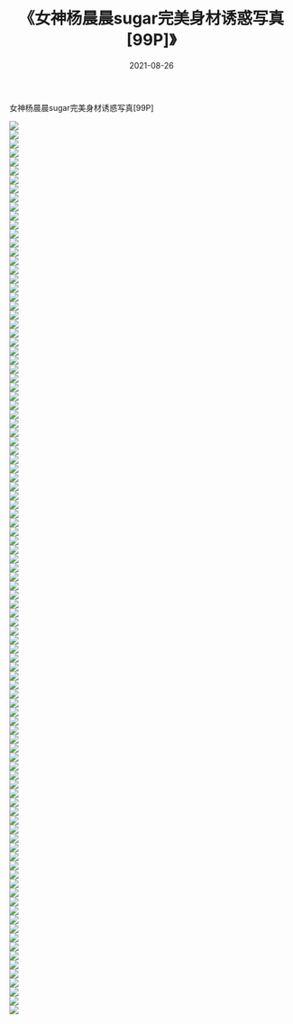 ﻿---
layout: post
title:  《女神杨晨晨sugar完美身材诱惑写真[99P]》
date:   2021-08-26
img: http://img.660000.xyz/Sharelink/性感/2021/女神杨晨晨sugar完美身材诱惑写真[99P]/000.jpg
categories: [美女, 清纯, 唯美]
---

女神杨晨晨sugar完美身材诱惑写真[99P]

  ![](http://img.660000.xyz/Sharelink/性感/2021/女神杨晨晨sugar完美身材诱惑写真[99P]/001.jpg) <br> ![](http://img.660000.xyz/Sharelink/性感/2021/女神杨晨晨sugar完美身材诱惑写真[99P]/002.jpg) <br> ![](http://img.660000.xyz/Sharelink/性感/2021/女神杨晨晨sugar完美身材诱惑写真[99P]/003.jpg) <br> ![](http://img.660000.xyz/Sharelink/性感/2021/女神杨晨晨sugar完美身材诱惑写真[99P]/004.jpg) <br> ![](http://img.660000.xyz/Sharelink/性感/2021/女神杨晨晨sugar完美身材诱惑写真[99P]/005.jpg) <br> ![](http://img.660000.xyz/Sharelink/性感/2021/女神杨晨晨sugar完美身材诱惑写真[99P]/006.jpg) <br> ![](http://img.660000.xyz/Sharelink/性感/2021/女神杨晨晨sugar完美身材诱惑写真[99P]/007.jpg) <br> ![](http://img.660000.xyz/Sharelink/性感/2021/女神杨晨晨sugar完美身材诱惑写真[99P]/008.jpg) <br> ![](http://img.660000.xyz/Sharelink/性感/2021/女神杨晨晨sugar完美身材诱惑写真[99P]/009.jpg) <br> ![](http://img.660000.xyz/Sharelink/性感/2021/女神杨晨晨sugar完美身材诱惑写真[99P]/010.jpg) <br> ![](http://img.660000.xyz/Sharelink/性感/2021/女神杨晨晨sugar完美身材诱惑写真[99P]/011.jpg) <br> ![](http://img.660000.xyz/Sharelink/性感/2021/女神杨晨晨sugar完美身材诱惑写真[99P]/012.jpg) <br> ![](http://img.660000.xyz/Sharelink/性感/2021/女神杨晨晨sugar完美身材诱惑写真[99P]/013.jpg) <br> ![](http://img.660000.xyz/Sharelink/性感/2021/女神杨晨晨sugar完美身材诱惑写真[99P]/014.jpg) <br> ![](http://img.660000.xyz/Sharelink/性感/2021/女神杨晨晨sugar完美身材诱惑写真[99P]/015.jpg) <br> ![](http://img.660000.xyz/Sharelink/性感/2021/女神杨晨晨sugar完美身材诱惑写真[99P]/016.jpg) <br> ![](http://img.660000.xyz/Sharelink/性感/2021/女神杨晨晨sugar完美身材诱惑写真[99P]/017.jpg) <br> ![](http://img.660000.xyz/Sharelink/性感/2021/女神杨晨晨sugar完美身材诱惑写真[99P]/018.jpg) <br> ![](http://img.660000.xyz/Sharelink/性感/2021/女神杨晨晨sugar完美身材诱惑写真[99P]/019.jpg) <br> ![](http://img.660000.xyz/Sharelink/性感/2021/女神杨晨晨sugar完美身材诱惑写真[99P]/020.jpg) <br> ![](http://img.660000.xyz/Sharelink/性感/2021/女神杨晨晨sugar完美身材诱惑写真[99P]/021.jpg) <br> ![](http://img.660000.xyz/Sharelink/性感/2021/女神杨晨晨sugar完美身材诱惑写真[99P]/022.jpg) <br> ![](http://img.660000.xyz/Sharelink/性感/2021/女神杨晨晨sugar完美身材诱惑写真[99P]/023.jpg) <br> ![](http://img.660000.xyz/Sharelink/性感/2021/女神杨晨晨sugar完美身材诱惑写真[99P]/024.jpg) <br> ![](http://img.660000.xyz/Sharelink/性感/2021/女神杨晨晨sugar完美身材诱惑写真[99P]/025.jpg) <br> ![](http://img.660000.xyz/Sharelink/性感/2021/女神杨晨晨sugar完美身材诱惑写真[99P]/026.jpg) <br> ![](http://img.660000.xyz/Sharelink/性感/2021/女神杨晨晨sugar完美身材诱惑写真[99P]/027.jpg) <br> ![](http://img.660000.xyz/Sharelink/性感/2021/女神杨晨晨sugar完美身材诱惑写真[99P]/028.jpg) <br> ![](http://img.660000.xyz/Sharelink/性感/2021/女神杨晨晨sugar完美身材诱惑写真[99P]/029.jpg) <br> ![](http://img.660000.xyz/Sharelink/性感/2021/女神杨晨晨sugar完美身材诱惑写真[99P]/030.jpg) <br> ![](http://img.660000.xyz/Sharelink/性感/2021/女神杨晨晨sugar完美身材诱惑写真[99P]/031.jpg) <br> ![](http://img.660000.xyz/Sharelink/性感/2021/女神杨晨晨sugar完美身材诱惑写真[99P]/032.jpg) <br> ![](http://img.660000.xyz/Sharelink/性感/2021/女神杨晨晨sugar完美身材诱惑写真[99P]/033.jpg) <br> ![](http://img.660000.xyz/Sharelink/性感/2021/女神杨晨晨sugar完美身材诱惑写真[99P]/034.jpg) <br> ![](http://img.660000.xyz/Sharelink/性感/2021/女神杨晨晨sugar完美身材诱惑写真[99P]/035.jpg) <br> ![](http://img.660000.xyz/Sharelink/性感/2021/女神杨晨晨sugar完美身材诱惑写真[99P]/036.jpg) <br> ![](http://img.660000.xyz/Sharelink/性感/2021/女神杨晨晨sugar完美身材诱惑写真[99P]/037.jpg) <br> ![](http://img.660000.xyz/Sharelink/性感/2021/女神杨晨晨sugar完美身材诱惑写真[99P]/038.jpg) <br> ![](http://img.660000.xyz/Sharelink/性感/2021/女神杨晨晨sugar完美身材诱惑写真[99P]/039.jpg) <br> ![](http://img.660000.xyz/Sharelink/性感/2021/女神杨晨晨sugar完美身材诱惑写真[99P]/040.jpg) <br> ![](http://img.660000.xyz/Sharelink/性感/2021/女神杨晨晨sugar完美身材诱惑写真[99P]/041.jpg) <br> ![](http://img.660000.xyz/Sharelink/性感/2021/女神杨晨晨sugar完美身材诱惑写真[99P]/042.jpg) <br> ![](http://img.660000.xyz/Sharelink/性感/2021/女神杨晨晨sugar完美身材诱惑写真[99P]/043.jpg) <br> ![](http://img.660000.xyz/Sharelink/性感/2021/女神杨晨晨sugar完美身材诱惑写真[99P]/044.jpg) <br> ![](http://img.660000.xyz/Sharelink/性感/2021/女神杨晨晨sugar完美身材诱惑写真[99P]/045.jpg) <br> ![](http://img.660000.xyz/Sharelink/性感/2021/女神杨晨晨sugar完美身材诱惑写真[99P]/046.jpg) <br> ![](http://img.660000.xyz/Sharelink/性感/2021/女神杨晨晨sugar完美身材诱惑写真[99P]/047.jpg) <br> ![](http://img.660000.xyz/Sharelink/性感/2021/女神杨晨晨sugar完美身材诱惑写真[99P]/048.jpg) <br> ![](http://img.660000.xyz/Sharelink/性感/2021/女神杨晨晨sugar完美身材诱惑写真[99P]/049.jpg) <br> ![](http://img.660000.xyz/Sharelink/性感/2021/女神杨晨晨sugar完美身材诱惑写真[99P]/050.jpg) <br> ![](http://img.660000.xyz/Sharelink/性感/2021/女神杨晨晨sugar完美身材诱惑写真[99P]/051.jpg) <br> ![](http://img.660000.xyz/Sharelink/性感/2021/女神杨晨晨sugar完美身材诱惑写真[99P]/052.jpg) <br> ![](http://img.660000.xyz/Sharelink/性感/2021/女神杨晨晨sugar完美身材诱惑写真[99P]/053.jpg) <br> ![](http://img.660000.xyz/Sharelink/性感/2021/女神杨晨晨sugar完美身材诱惑写真[99P]/054.jpg) <br> ![](http://img.660000.xyz/Sharelink/性感/2021/女神杨晨晨sugar完美身材诱惑写真[99P]/055.jpg) <br> ![](http://img.660000.xyz/Sharelink/性感/2021/女神杨晨晨sugar完美身材诱惑写真[99P]/056.jpg) <br> ![](http://img.660000.xyz/Sharelink/性感/2021/女神杨晨晨sugar完美身材诱惑写真[99P]/057.jpg) <br> ![](http://img.660000.xyz/Sharelink/性感/2021/女神杨晨晨sugar完美身材诱惑写真[99P]/058.jpg) <br> ![](http://img.660000.xyz/Sharelink/性感/2021/女神杨晨晨sugar完美身材诱惑写真[99P]/059.jpg) <br> ![](http://img.660000.xyz/Sharelink/性感/2021/女神杨晨晨sugar完美身材诱惑写真[99P]/060.jpg) <br> ![](http://img.660000.xyz/Sharelink/性感/2021/女神杨晨晨sugar完美身材诱惑写真[99P]/061.jpg) <br> ![](http://img.660000.xyz/Sharelink/性感/2021/女神杨晨晨sugar完美身材诱惑写真[99P]/062.jpg) <br> ![](http://img.660000.xyz/Sharelink/性感/2021/女神杨晨晨sugar完美身材诱惑写真[99P]/063.jpg) <br> ![](http://img.660000.xyz/Sharelink/性感/2021/女神杨晨晨sugar完美身材诱惑写真[99P]/064.jpg) <br> ![](http://img.660000.xyz/Sharelink/性感/2021/女神杨晨晨sugar完美身材诱惑写真[99P]/065.jpg) <br> ![](http://img.660000.xyz/Sharelink/性感/2021/女神杨晨晨sugar完美身材诱惑写真[99P]/066.jpg) <br> ![](http://img.660000.xyz/Sharelink/性感/2021/女神杨晨晨sugar完美身材诱惑写真[99P]/067.jpg) <br> ![](http://img.660000.xyz/Sharelink/性感/2021/女神杨晨晨sugar完美身材诱惑写真[99P]/068.jpg) <br> ![](http://img.660000.xyz/Sharelink/性感/2021/女神杨晨晨sugar完美身材诱惑写真[99P]/069.jpg) <br> ![](http://img.660000.xyz/Sharelink/性感/2021/女神杨晨晨sugar完美身材诱惑写真[99P]/070.jpg) <br> ![](http://img.660000.xyz/Sharelink/性感/2021/女神杨晨晨sugar完美身材诱惑写真[99P]/071.jpg) <br> ![](http://img.660000.xyz/Sharelink/性感/2021/女神杨晨晨sugar完美身材诱惑写真[99P]/072.jpg) <br> ![](http://img.660000.xyz/Sharelink/性感/2021/女神杨晨晨sugar完美身材诱惑写真[99P]/073.jpg) <br> ![](http://img.660000.xyz/Sharelink/性感/2021/女神杨晨晨sugar完美身材诱惑写真[99P]/074.jpg) <br> ![](http://img.660000.xyz/Sharelink/性感/2021/女神杨晨晨sugar完美身材诱惑写真[99P]/075.jpg) <br> ![](http://img.660000.xyz/Sharelink/性感/2021/女神杨晨晨sugar完美身材诱惑写真[99P]/076.jpg) <br> ![](http://img.660000.xyz/Sharelink/性感/2021/女神杨晨晨sugar完美身材诱惑写真[99P]/077.jpg) <br> ![](http://img.660000.xyz/Sharelink/性感/2021/女神杨晨晨sugar完美身材诱惑写真[99P]/078.jpg) <br> ![](http://img.660000.xyz/Sharelink/性感/2021/女神杨晨晨sugar完美身材诱惑写真[99P]/079.jpg) <br> ![](http://img.660000.xyz/Sharelink/性感/2021/女神杨晨晨sugar完美身材诱惑写真[99P]/080.jpg) <br> ![](http://img.660000.xyz/Sharelink/性感/2021/女神杨晨晨sugar完美身材诱惑写真[99P]/081.jpg) <br> ![](http://img.660000.xyz/Sharelink/性感/2021/女神杨晨晨sugar完美身材诱惑写真[99P]/082.jpg) <br> ![](http://img.660000.xyz/Sharelink/性感/2021/女神杨晨晨sugar完美身材诱惑写真[99P]/083.jpg) <br> ![](http://img.660000.xyz/Sharelink/性感/2021/女神杨晨晨sugar完美身材诱惑写真[99P]/084.jpg) <br> ![](http://img.660000.xyz/Sharelink/性感/2021/女神杨晨晨sugar完美身材诱惑写真[99P]/085.jpg) <br> ![](http://img.660000.xyz/Sharelink/性感/2021/女神杨晨晨sugar完美身材诱惑写真[99P]/086.jpg) <br> ![](http://img.660000.xyz/Sharelink/性感/2021/女神杨晨晨sugar完美身材诱惑写真[99P]/087.jpg) <br> ![](http://img.660000.xyz/Sharelink/性感/2021/女神杨晨晨sugar完美身材诱惑写真[99P]/088.jpg) <br> ![](http://img.660000.xyz/Sharelink/性感/2021/女神杨晨晨sugar完美身材诱惑写真[99P]/089.jpg) <br> ![](http://img.660000.xyz/Sharelink/性感/2021/女神杨晨晨sugar完美身材诱惑写真[99P]/090.jpg) <br> ![](http://img.660000.xyz/Sharelink/性感/2021/女神杨晨晨sugar完美身材诱惑写真[99P]/091.jpg) <br> ![](http://img.660000.xyz/Sharelink/性感/2021/女神杨晨晨sugar完美身材诱惑写真[99P]/092.jpg) <br> ![](http://img.660000.xyz/Sharelink/性感/2021/女神杨晨晨sugar完美身材诱惑写真[99P]/093.jpg) <br> ![](http://img.660000.xyz/Sharelink/性感/2021/女神杨晨晨sugar完美身材诱惑写真[99P]/094.jpg) <br> ![](http://img.660000.xyz/Sharelink/性感/2021/女神杨晨晨sugar完美身材诱惑写真[99P]/095.jpg) <br> ![](http://img.660000.xyz/Sharelink/性感/2021/女神杨晨晨sugar完美身材诱惑写真[99P]/096.jpg) <br> ![](http://img.660000.xyz/Sharelink/性感/2021/女神杨晨晨sugar完美身材诱惑写真[99P]/097.jpg) <br> ![](http://img.660000.xyz/Sharelink/性感/2021/女神杨晨晨sugar完美身材诱惑写真[99P]/098.jpg) <br> ![](http://img.660000.xyz/Sharelink/性感/2021/女神杨晨晨sugar完美身材诱惑写真[99P]/099.jpg) <br>